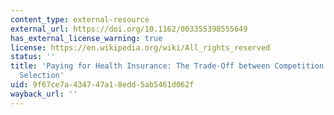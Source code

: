 ```yaml
---
content_type: external-resource
external_url: https://doi.org/10.1162/003355398555649
has_external_license_warning: true
license: https://en.wikipedia.org/wiki/All_rights_reserved
status: ''
title: 'Paying for Health Insurance: The Trade-Off between Competition and Adverse
  Selection'
uid: 9f67ce7a-4347-47a1-8edd-5ab5461d062f
wayback_url: ''
---
```

